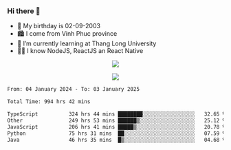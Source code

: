 ### Hi there 👋
- 🎂 My birthday is 02-09-2003
- 🏙️ I come from Vinh Phuc province
- 🌱 I’m currently learning at Thang Long University
- 🧑‍💻 I know NodeJS, ReactJS an React Native
<p align="center"><img src="https://github-readme-stats.vercel.app/api?username=tmquang0209&show_icons=true&theme=gradient"></p>
<p align="center"><img src="https://github-readme-stats.vercel.app/api/top-langs/?username=tmquang0209&hide=scss,css&langs_count=10"></p>
<!--START_SECTION:waka-->

```txt
From: 04 January 2024 - To: 03 January 2025

Total Time: 994 hrs 42 mins

TypeScript          324 hrs 44 mins ████████░░░░░░░░░░░░░░░░░   32.65 %
Other               249 hrs 53 mins ██████▒░░░░░░░░░░░░░░░░░░   25.12 %
JavaScript          206 hrs 41 mins █████▒░░░░░░░░░░░░░░░░░░░   20.78 %
Python              75 hrs 31 mins  ██░░░░░░░░░░░░░░░░░░░░░░░   07.59 %
Java                46 hrs 35 mins  █▒░░░░░░░░░░░░░░░░░░░░░░░   04.68 %
```

<!--END_SECTION:waka-->
